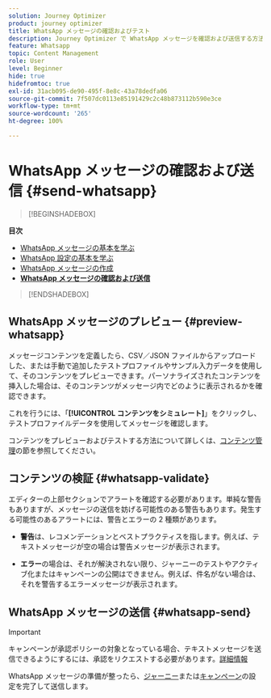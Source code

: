 ```yaml
---
solution: Journey Optimizer
product: journey optimizer
title: WhatsApp メッセージの確認およびテスト
description: Journey Optimizer で WhatsApp メッセージを確認および送信する方法について説明します
feature: Whatsapp
topic: Content Management
role: User
level: Beginner
hide: true
hidefromtoc: true
exl-id: 31acb095-de90-495f-8e8c-43a78dedfa06
source-git-commit: 7f507dc0113e85191429c2c48b873112b590e3ce
workflow-type: tm+mt
source-wordcount: '265'
ht-degree: 100%

---
```


# WhatsApp メッセージの確認および送信 {#send-whatsapp}

>[!BEGINSHADEBOX]

**目次**

* [WhatsApp メッセージの基本を学ぶ](get-started-whatsapp.md)
* [WhatsApp 設定の基本を学ぶ](whatsapp-configuration.md)
* [WhatsApp メッセージの作成](create-whatsapp.md)
* **[WhatsApp メッセージの確認および送信](send-whatsapp.md)**

>[!ENDSHADEBOX]

## WhatsApp メッセージのプレビュー {#preview-whatsapp}

メッセージコンテンツを定義したら、CSV／JSON ファイルからアップロードした、または手動で追加したテストプロファイルやサンプル入力データを使用して、そのコンテンツをプレビューできます。パーソナライズされたコンテンツを挿入した場合は、そのコンテンツがメッセージ内でどのように表示されるかを確認できます。

これを行うには、「**[!UICONTROL コンテンツをシミュレート]**」をクリックし、テストプロファイルデータを使用してメッセージを確認します。

コンテンツをプレビューおよびテストする方法について詳しくは、[コンテンツ管理](../content-management/preview-test.md)の節を参照してください。

## コンテンツの検証 {#whatsapp-validate}

エディターの上部セクションでアラートを確認する必要があります。単純な警告もありますが、メッセージの送信を妨げる可能性のある警告もあります。発生する可能性のあるアラートには、警告とエラーの 2 種類があります。

* **警告**&#x200B;は、レコメンデーションとベストプラクティスを指します。例えば、テキストメッセージが空の場合は警告メッセージが表示されます。

* **エラー**&#x200B;の場合は、それが解決されない限り、ジャーニーのテストやアクティブ化またはキャンペーンの公開はできません。例えば、件名がない場合は、それを警告するエラーメッセージが表示されます。

## WhatsApp メッセージの送信 {#whatsapp-send}

>[!IMPORTANT]
>
> キャンペーンが承認ポリシーの対象となっている場合、テキストメッセージを送信できるようにするには、承認をリクエストする必要があります。[詳細情報](../test-approve/gs-approval.md)

WhatsApp メッセージの準備が整ったら、[ジャーニー](../building-journeys/publishing-the-journey.md)または[キャンペーン](../campaigns/review-activate-campaign.md)の設定を完了して送信します。
